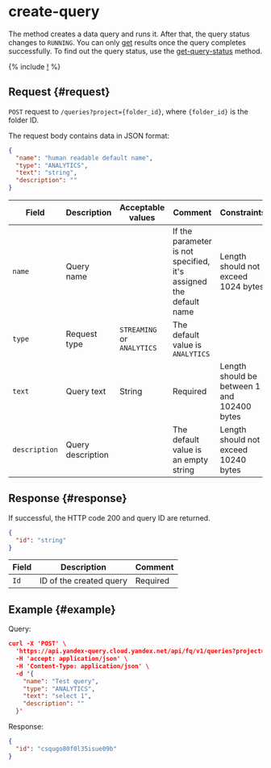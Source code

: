 # create-query

The method creates a data query and runs it. After that, the query status changes to `RUNNING`. You can only [get](get-query-results.md) results once the query completes successfully. To find out the query status, use the [get-query-status](get-query-status.md) method.

{% include [!](../../_includes/api-common.md) %}

## Request {#request}

`POST` request to `/queries?project={folder_id}`, where `{folder_id}` is the folder ID.

The request body contains data in JSON format:

```json
{
  "name": "human readable default name",
  "type": "ANALYTICS",
  "text": "string",
  "description": ""
}
```

| Field | Description | Acceptable values | Comment | Constraints |
| ----- | ----- | ----- | ----- | ----- |
| `name` | Query name | | If the parameter is not specified, it's assigned the default name | Length should not exceed 1024 bytes |
| `type` | Request type | `STREAMING` or `ANALYTICS` | The default value is `ANALYTICS` | |
| `text` | Query text | String | Required | Length should be between 1 and 102400 bytes |
| `description` | Query description | | The default value is an empty string | Length should not exceed 10240 bytes |

## Response {#response}

If successful, the HTTP code 200 and query ID are returned.

```json
{
  "id": "string"
}
```

| Field | Description | Comment |
| ----- | ----- | ----- |
| `Id` | ID of the created query | Required |

## Example {#example}

Query:

```json
curl -X 'POST' \
  'https://api.yandex-query.cloud.yandex.net/api/fq/v1/queries?project=b1gaue5b382mmmlolb1k' \
  -H 'accept: application/json' \
  -H 'Content-Type: application/json' \
  -d '{
    "name": "Test query",
    "type": "ANALYTICS",
    "text": "select 1",
    "description": ""
  }'
```

Response:

```json
{
  "id": "csqugo80f0l35isue09b"
}
```
